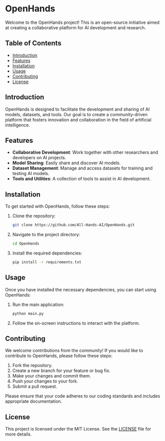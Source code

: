 

# OpenHands

Welcome to the OpenHands project! This is an open-source initiative aimed at creating a collaborative platform for AI development and research.

## Table of Contents
- [Introduction](#introduction)
- [Features](#features)
- [Installation](#installation)
- [Usage](#usage)
- [Contributing](#contributing)
- [License](#license)

## Introduction

OpenHands is designed to facilitate the development and sharing of AI models, datasets, and tools. Our goal is to create a community-driven platform that fosters innovation and collaboration in the field of artificial intelligence.

## Features

- **Collaborative Development**: Work together with other researchers and developers on AI projects.
- **Model Sharing**: Easily share and discover AI models.
- **Dataset Management**: Manage and access datasets for training and testing AI models.
- **Tools and Utilities**: A collection of tools to assist in AI development.

## Installation

To get started with OpenHands, follow these steps:

1. Clone the repository:
   ```bash
   git clone https://github.com/All-Hands-AI/OpenHands.git
   ```

2. Navigate to the project directory:
   ```bash
   cd OpenHands
   ```

3. Install the required dependencies:
   ```bash
   pip install -r requirements.txt
   ```

## Usage

Once you have installed the necessary dependencies, you can start using OpenHands:

1. Run the main application:
   ```bash
   python main.py
   ```

2. Follow the on-screen instructions to interact with the platform.

## Contributing

We welcome contributions from the community! If you would like to contribute to OpenHands, please follow these steps:

1. Fork the repository.
2. Create a new branch for your feature or bug fix.
3. Make your changes and commit them.
4. Push your changes to your fork.
5. Submit a pull request.

Please ensure that your code adheres to our coding standards and includes appropriate documentation.

## License

This project is licensed under the MIT License. See the [LICENSE](LICENSE) file for more details.


